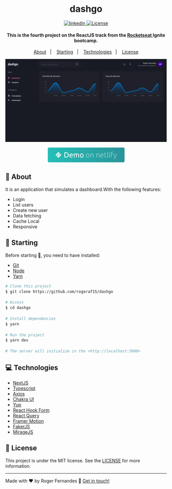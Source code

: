   <h1 align="center">
    dashgo
</h1>

<p align="center">
  <a href="https://www.linkedin.com/in/roger-fernandes-1488841b9/">
    <img alt="linkedin" src="https://img.shields.io/badge/-Roger%20Fernandes-8257E6?style=flat&logo=Linkedin&logoColor=white">
  </a>

  <a href="./LICENSE">
    <img  alt="License" src="https://img.shields.io/badge/license-MIT-8257E6">
  </a>
</p>

<h4 align="center">
  This is the fourth project on the ReactJS track from the <a href="https://github.com/Rocketseat/">Rocketseat </a> Ignite bootcamp.
</h4>


<p align="center">
  <a href="#ledger-about">About</a>&nbsp;&nbsp;&nbsp;|&nbsp;&nbsp;&nbsp;
  <a href="#running-starting">Starting</a>&nbsp;&nbsp;&nbsp;|&nbsp;&nbsp;&nbsp;
  <a href="#computer-technologies">Technologies</a>&nbsp;&nbsp;&nbsp;|&nbsp;&nbsp;&nbsp;
  <a href="#memo-license">License</a>
</p>

![App Screenshot](./dashgo.png)

<p align="center">
  <a href="https://rogeraf15-dashgo.netlify.app/" target="_blank">
    <img alt="Demo on Netlify" src="./netlify.png">
  </a>
</p>

## :ledger: About
It is an application that simulates a dashboard.With the following features:

- Login
- List users
- Create new user
- Data fetching
- Cache Local
- Responsive


## :running: Starting

Before starting :checkered_flag:, you need to have installed:
- [Git](https://git-scm.com)
- [Node](https://nodejs.org/en/)
- [Yarn](https://classic.yarnpkg.com/en/)

```bash
# Clone this project
$ git clone https://github.com/rogeraf15/dashgo

# Access
$ cd dashgo

# Install dependencies
$ yarn

# Run the project
$ yarn dev

# The server will initialize in the <http://localhost:3000>
```

## :computer: Technologies

- [NextJS](https://nextjs.org/)
- [Typescript](https://www.typescriptlang.org/)
- [Axios](https://axios-http.com/)
- [Chakra UI](https://chakra-ui.com/)
- [Yup](https://github.com/jquense/yup)
- [React Hook Form](https://react-hook-form.com/)
- [React Query](https://react-query.tanstack.com)
- [Framer Motion](https://www.framer.com/motion/)
- [FakerJS](https://github.com/FotoVerite/Faker.js)
- [MirageJS](https://miragejs.com/)


## :memo: License

This project is under the MIT license. See the [LICENSE](./LICENSE) for more information.

---

Made with ♥ by Roger Fernandes :wave: [Get in touch!](https://www.linkedin.com/in/roger-fernandes-1488841b9/)

